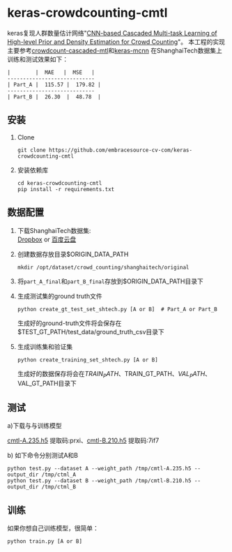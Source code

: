 # keras-crowdcounting-cmtl

keras复现人群数量估计网络"[CNN-based Cascaded Multi-task Learning of High-level Prior and Density Estimation for Crowd Counting](https://arxiv.org/pdf/1707.09605.pdf)"。
本工程的实现主要参考[crowdcount-cascaded-mtl](https://github.com/svishwa/crowdcount-cascaded-mtl)和[keras-mcnn](https://github.com/embracesource-cv-com/keras-mcnn)
在ShanghaiTech数据集上训练和测试效果如下：

    |        |  MAE   |  MSE   |
    ----------------------------
    | Part_A |  115.57 |  179.82 |
    ----------------------------
    | Part_B |  26.30  |  48.78  |

## 安装
1. Clone
    ```shell
    git clone https://github.com/embracesource-cv-com/keras-crowdcounting-cmtl
    ```

2. 安装依赖库
    ```shell
    cd keras-crowdcounting-cmtl
    pip install -r requirements.txt
    ```

## 数据配置
1. 下载ShanghaiTech数据集:    
    [Dropbox](https://www.dropbox.com/s/fipgjqxl7uj8hd5/ShanghaiTech.zip?dl=0)
    or [百度云盘](http://pan.baidu.com/s/1nuAYslz)

2. 创建数据存放目录$ORIGIN_DATA_PATH
    ```shell
    mkdir /opt/dataset/crowd_counting/shanghaitech/original
    ```

3. 将```part_A_final```和```part_B_final```存放到$ORIGIN_DATA_PATH目录下

4. 生成测试集的ground truth文件
    ```shell
    python create_gt_test_set_shtech.py [A or B]  # Part_A or Part_B
    ```
    生成好的ground-truth文件将会保存在$TEST_GT_PATH/test_data/ground_truth_csv目录下

5. 生成训练集和验证集
    ```shell
    python create_training_set_shtech.py [A or B]
    ```
    生成好的数据保存将会在$TRAIN_PATH、$TRAIN_GT_PATH、$VAL_PATH、$VAL_GT_PATH目录下

## 测试

a)下载与与训练模型

[cmtl-A.235.h5](https://pan.baidu.com/s/1t0vyli5z7f77n2GHdlXqww) 提取码:prxi、[cmtl-B.210.h5](https://pan.baidu.com/s/1n50pxiWAzAJk_LXgZl2heg) 提取码:7if7

b) 如下命令分别测试A和B

```shell
python test.py --dataset A --weight_path /tmp/cmtl-A.235.h5 --output_dir /tmp/ctml_A
python test.py --dataset B --weight_path /tmp/cmtl-B.210.h5 --output_dir /tmp/ctml_B
```


## 训练
如果你想自己训练模型，很简单：
```shell
python train.py [A or B]
```
